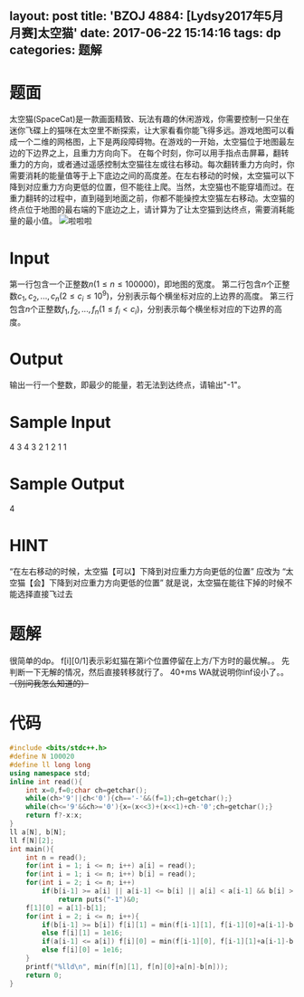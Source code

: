 layout: post
title: 'BZOJ 4884: [Lydsy2017年5月月赛]太空猫'
date: 2017-06-22 15:14:16
tags: dp
categories: 题解
---
# 题面
太空猫(SpaceCat)是一款画面精致、玩法有趣的休闲游戏，你需要控制一只坐在迷你飞碟上的猫咪在太空里不断探索，让大家看看你能飞得多远。游戏地图可以看成一个二维的网格图，上下是两段障碍物。在游戏的一开始，太空猫位于地图最左边的下边界之上，且重力方向向下。
在每个时刻，你可以用手指点击屏幕，翻转重力的方向，或者通过遥感控制太空猫往左或往右移动。每次翻转重力方向时，你需要消耗的能量值等于上下底边之间的高度差。在左右移动的时候，太空猫可以下降到对应重力方向更低的位置，但不能往上爬。当然，太空猫也不能穿墙而过。在重力翻转的过程中，直到碰到地面之前，你都不能操控太空猫左右移动。太空猫的终点位于地图的最右端的下底边之上，请计算为了让太空猫到达终点，需要消耗能量的最小值。
![啦啦啦](http://www.lydsy.com/JudgeOnline/upload/201705/vv1.jpg)

# Input
第一行包含一个正整数$n(1\leq n\leq 100000)$，即地图的宽度。
第二行包含$n$个正整数$c_1,c_2,...,c_n(2\leq c_i\leq 10^9)$，分别表示每个横坐标对应的上边界的高度。
第三行包含$n$个正整数$f_1,f_2,...,f_n(1\leq f_i\lt c_i)$，分别表示每个横坐标对应的下边界的高度。


# Output
输出一行一个整数，即最少的能量，若无法到达终点，请输出"-1"。

# Sample Input
4
3 4 3 2
1 2 1 1

# Sample Output
4

# HINT
 “在左右移动的时候，太空猫【可以】下降到对应重力方向更低的位置”
应改为 “太空猫【会】下降到对应重力方向更低的位置”
就是说，太空猫在能往下掉的时候不能选择直接飞过去

# 题解
很简单的dp。
f[i][0/1]表示彩虹猫在第i个位置停留在上方/下方时的最优解。。
先判断一下无解的情况，然后直接转移就行了。
40+ms WA就说明你inf设小了。。~~（别问我怎么知道的）~~

# 代码
```cpp
#include <bits/stdc++.h>
#define N 100020
#define ll long long
using namespace std;
inline int read(){
	int x=0,f=0;char ch=getchar();
	while(ch>'9'||ch<'0'){ch=='-'&&(f=1);ch=getchar();}
	while(ch<='9'&&ch>='0'){x=(x<<3)+(x<<1)+ch-'0';ch=getchar();}
	return f?-x:x;
}
ll a[N], b[N];
ll f[N][2];
int main(){
	int n = read();
	for(int i = 1; i <= n; i++) a[i] = read();
	for(int i = 1; i <= n; i++) b[i] = read();
	for(int i = 2; i <= n; i++)
		if(b[i-1] >= a[i] || a[i-1] <= b[i] || a[i] < a[i-1] && b[i] > b[i-1])
			return puts("-1")&0;
	f[1][0] = a[1]-b[1];
	for(int i = 2; i <= n; i++){
		if(b[i-1] >= b[i]) f[i][1] = min(f[i-1][1], f[i-1][0]+a[i-1]-b[i-1]);
		else f[i][1] = 1e16;
		if(a[i-1] <= a[i]) f[i][0] = min(f[i-1][0], f[i-1][1]+a[i-1]-b[i-1]);
		else f[i][0] = 1e16;
	}
	printf("%lld\n", min(f[n][1], f[n][0]+a[n]-b[n]));
	return 0;
}
```